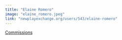 ```yaml
---
title: "Elaine Romero"
image: "elaine_romero.jpeg"
link: "newplayexchange.org/users/543/elaine-romero"
---
```


[Commissions](/affiliated-artists/commissions)